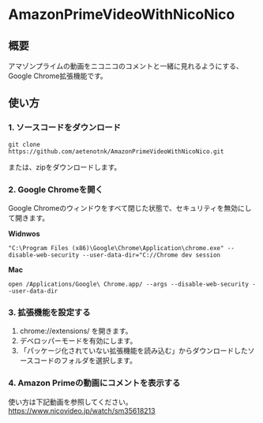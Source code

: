 # AmazonPrimeVideoWithNicoNico

## 概要
アマゾンプライムの動画をニコニコのコメントと一緒に見れるようにする、Google Chrome拡張機能です。

## 使い方
### 1. ソースコードをダウンロード
```
git clone https://github.com/aetenotnk/AmazonPrimeVideoWithNicoNico.git
```
または、zipをダウンロードします。

### 2. Google Chromeを開く
Google Chromeのウィンドウをすべて閉じた状態で、セキュリティを無効にして開きます。

**Widnwos**
```
"C:\Program Files (x86)\Google\Chrome\Application\chrome.exe" --disable-web-security --user-data-dir="C://Chrome dev session
```
**Mac**
```
open /Applications/Google\ Chrome.app/ --args --disable-web-security --user-data-dir
```

### 3. 拡張機能を設定する
1. chrome://extensions/ を開きます。
1. デベロッパーモードを有効にします。
1. 「パッケージ化されていない拡張機能を読み込む」からダウンロードしたソースコードのフォルダを選択します。

### 4. Amazon Primeの動画にコメントを表示する
使い方は下記動画を参照してください。  
https://www.nicovideo.jp/watch/sm35618213
